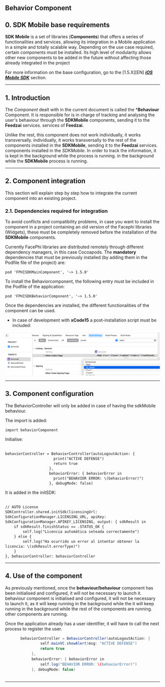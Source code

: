 ## Behavior Component

## 0. SDK Mobile base requirements

**SDK Mobile** is a set of libraries (**Components**) that offers a series of functionalities and services, allowing its integration in a Mobile application in a simple and totally scalable way. Depending on the use case required, certain components must be installed. Its high level of modularity allows other new components to be added in the future without affecting those already integrated in the project

For more information on the base configuration, go to the [1.5.X][EN] ***<a href="Mobile_SDK"
data-linked-resource-id="2605678593" data-linked-resource-version="15"
data-linked-resource-type="page">iOS Mobile SDK</a>*** section. 

---

## 1. Introduction

The _Component_ dealt with in the current document is called the
***Behaviour** Component. It is responsible for
is in charge of tracking and analysing the user's behaviour
through the **SDKMobile** components, sending it to the **Feedzai** services.
services of **Feedzai**.

Unlike the rest, this component does not work individually, it works transversally.
individually, it works transversally to the rest of the components installed in the **SDKMobile**, sending it to the **Feedzai** services.
components installed in the _SDKMobile_. In order to track the information, it is kept in the background while the process is running.
in the background while the **SDKMobile** process is running.

---

## 2. Component integration

This section will explain step by step how to integrate the current component into an existing project.

### 2.1. Dependencies required for integration

To avoid conflicts and compatibility problems, in case you want to install the component in a project containing an old version of the Facephi libraries (Widgets), these must be completely removed before the installation of the **SDKMobile** components.

Currently FacePhi libraries are distributed remotely through different dependency managers, in this case Cocoapods. The **mandatory** dependencies that must be previously installed (by adding them in the Podfile file of the project) are:

```
pod 'FPHISDKMainComponent', '~> 1.5.0'
```

To install the Behaviorcomponent, the following entry must be included in the Podfile of the application:

```
pod 'FPHISDKBehaviorComponent', '~> 1.5.0'
```

Once the dependencies are installed, the different functionalities of the component can be used.

- In case of development with **xCode15** a post-installation script must be included:

![Image](/iOS/fix_ldClassic.png)


---

## 3. Component configuration

The BehaviorController will only be added in case of having the sdkMobile behaviour.

The import is added:

```
import behaviorComponent
```

Initialise:
```

behaviorController = BehaviorController(autoLogoutAction: {
                      print("ACTIVE DEFENSE")
                      return true
                    },
                    behaviorError: { behaviorError in
                      print("BEHAVIOR ERROR: \(behaviorError)")
                    }, debugMode: false)
```

It is added in the initSDK:

```

// AUTO License
SDKController.shared.initSdk(licensingUrl: SdkConfigurationManager.LICENSING_URL, apiKey: SdkConfigurationManager.APIKEY_LICENSING, output: { sdkResult in
    if sdkResult.finishStatus == .STATUS_OK {
        self.log("Licencia automática seteada correctamente")
    } else {
        self.log("Ha ocurrido un error al intentar obtener la licencia: \(sdkResult.errorType)")
    }
}, behaviorController: behaviorController

```
---
## 4. Use of the component

As previously mentioned, once the **behaviour/behaviour** component has been initialised and configured, it will not be necessary to launch it.
behaviour component is initialised and configured, it will not be necessary to launch it, as it will keep running in the background while the
it will keep running in the background while the rest of the components are running.
other components are running.

Once the application already has a user identifier, it will have to
call the next process to register the user.

```java
       behaviorController = BehaviorController(autoLogoutAction: {
                self.mainVC.showAlert(msg: "ACTIVE DEFENSE")
                return true
            },
            behaviorError: { behaviorError in
                self.log("BEHAVIOR ERROR: \(behaviorError)")
            }, debugMode: false)
        
```

---
